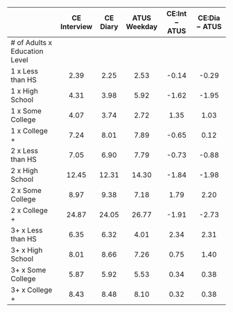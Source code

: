 
|                      | CE<br>Interview |  CE<br>Diary | ATUS<br>Weekday | CE:Int &minus; ATUS | CE:Dia &minus; ATUS |
| -------------------- | :----------: | :----------: | :----------: | :----------: | :----------: |
| # of Adults x Education Level |              |              |              |              |              |
| 1 x Less than HS     |         2.39 |         2.25 |         2.53 |        -0.14 |        -0.29 |
| 1 x High School      |         4.31 |         3.98 |         5.92 |        -1.62 |        -1.95 |
| 1 x Some College     |         4.07 |         3.74 |         2.72 |         1.35 |         1.03 |
| 1 x College +        |         7.24 |         8.01 |         7.89 |        -0.65 |         0.12 |
| 2 x Less than HS     |         7.05 |         6.90 |         7.79 |        -0.73 |        -0.88 |
| 2 x High School      |        12.45 |        12.31 |        14.30 |        -1.84 |        -1.98 |
| 2 x Some College     |         8.97 |         9.38 |         7.18 |         1.79 |         2.20 |
| 2 x College +        |        24.87 |        24.05 |        26.77 |        -1.91 |        -2.73 |
| 3+ x Less than HS    |         6.35 |         6.32 |         4.01 |         2.34 |         2.31 |
| 3+ x High School     |         8.01 |         8.66 |         7.26 |         0.75 |         1.40 |
| 3+ x Some College    |         5.87 |         5.92 |         5.53 |         0.34 |         0.38 |
| 3+ x College +       |         8.43 |         8.48 |         8.10 |         0.32 |         0.38 |

